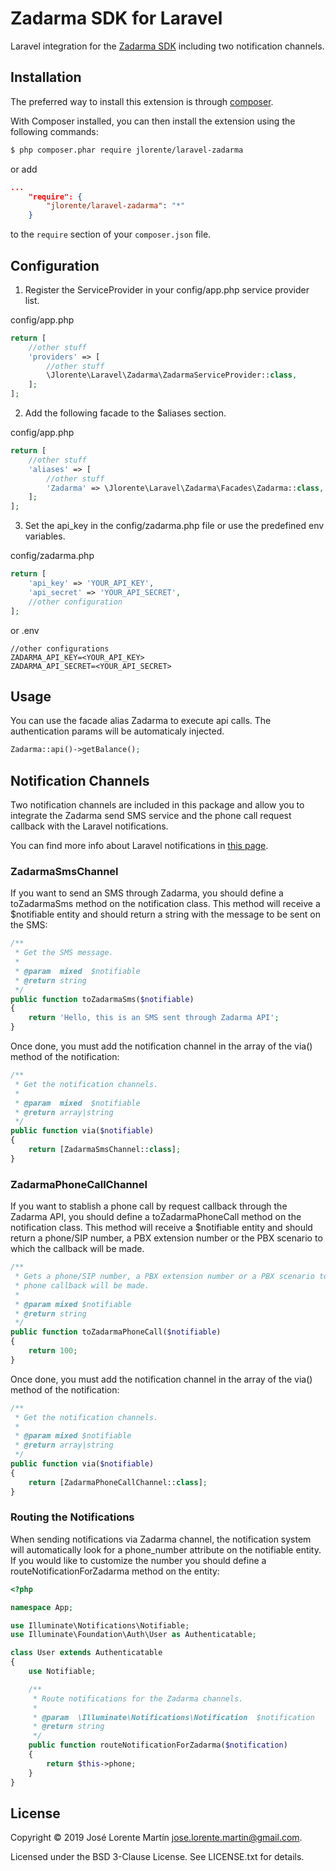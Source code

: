 Zadarma SDK for Laravel
=======================
Laravel integration for the [Zadarma SDK](https://github.com/jlorente/zadarma-php-sdk) including two notification channels.

## Installation

The preferred way to install this extension is through [composer](http://getcomposer.org/download/).

With Composer installed, you can then install the extension using the following commands:

```bash
$ php composer.phar require jlorente/laravel-zadarma
```

or add 

```json
...
    "require": {
        "jlorente/laravel-zadarma": "*"
    }
```

to the ```require``` section of your `composer.json` file.

## Configuration

1. Register the ServiceProvider in your config/app.php service provider list.

config/app.php
```php
return [
    //other stuff
    'providers' => [
        //other stuff
        \Jlorente\Laravel\Zadarma\ZadarmaServiceProvider::class,
    ];
];
```

2. Add the following facade to the $aliases section.

config/app.php
```php
return [
    //other stuff
    'aliases' => [
        //other stuff
        'Zadarma' => \Jlorente\Laravel\Zadarma\Facades\Zadarma::class,
    ];
];
```

3. Set the api_key in the config/zadarma.php file or use the predefined env 
variables.

config/zadarma.php
```php
return [
    'api_key' => 'YOUR_API_KEY',
    'api_secret' => 'YOUR_API_SECRET',
    //other configuration
];
```
or 
.env
```
//other configurations
ZADARMA_API_KEY=<YOUR_API_KEY>
ZADARMA_API_SECRET=<YOUR_API_SECRET>
```

## Usage

You can use the facade alias Zadarma to execute api calls. The authentication 
params will be automaticaly injected.

```php
Zadarma::api()->getBalance();
```

## Notification Channels

Two notification channels are included in this package and allow you to integrate 
the Zadarma send SMS service and the phone call request callback with the Laravel 
notifications.

You can find more info about Laravel notifications in [this page](https://laravel.com/docs/5.6/notifications).

### ZadarmaSmsChannel

If you want to send an SMS through Zadarma, you should define a toZadarmaSms method 
on the notification class. This method will receive a $notifiable entity and 
should return a string with the message to be sent on the SMS:

```php
/**
 * Get the SMS message.
 *
 * @param  mixed  $notifiable
 * @return string
 */
public function toZadarmaSms($notifiable)
{
    return 'Hello, this is an SMS sent through Zadarma API';
}
```

Once done, you must add the notification channel in the array of the via() method 
of the notification:

```php
/**
 * Get the notification channels.
 *
 * @param  mixed  $notifiable
 * @return array|string
 */
public function via($notifiable)
{
    return [ZadarmaSmsChannel::class];
}
```

### ZadarmaPhoneCallChannel

If you want to stablish a phone call by request callback through the Zadarma API, you 
should define a toZadarmaPhoneCall method on the notification class. This method will 
receive a $notifiable entity and should return a phone/SIP number, a PBX extension number or 
the PBX scenario to which the callback will be made.

```php
/**
 * Gets a phone/SIP number, a PBX extension number or a PBX scenario to which the 
 * phone callback will be made.
 *
 * @param mixed $notifiable
 * @return string
 */
public function toZadarmaPhoneCall($notifiable)
{
    return 100;
}
```

Once done, you must add the notification channel in the array of the via() method 
of the notification:

```php
/**
 * Get the notification channels.
 *
 * @param mixed $notifiable
 * @return array|string
 */
public function via($notifiable)
{
    return [ZadarmaPhoneCallChannel::class];
}
```

### Routing the Notifications

When sending notifications via Zadarma channel, the notification system will 
automatically look for a phone_number attribute on the notifiable entity. If 
you would like to customize the number you should define a routeNotificationForZadarma 
method on the entity:

```php
<?php

namespace App;

use Illuminate\Notifications\Notifiable;
use Illuminate\Foundation\Auth\User as Authenticatable;

class User extends Authenticatable
{
    use Notifiable;

    /**
     * Route notifications for the Zadarma channels.
     *
     * @param  \Illuminate\Notifications\Notification  $notification
     * @return string
     */
    public function routeNotificationForZadarma($notification)
    {
        return $this->phone;
    }
}
```

## License 
Copyright &copy; 2019 José Lorente Martín <jose.lorente.martin@gmail.com>.

Licensed under the BSD 3-Clause License. See LICENSE.txt for details.
